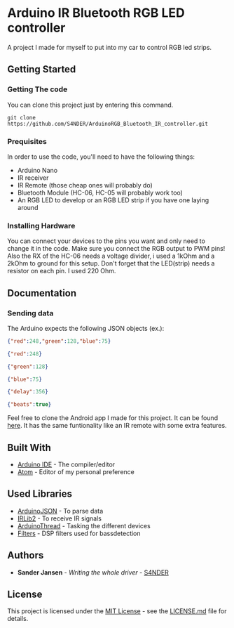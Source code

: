 # Arduino IR Bluetooth RGB LED controller
A project I made for myself to put into my car to control RGB led strips.

## Getting Started
### Getting The code
You can clone this project just by entering this command.
```
git clone https://github.com/S4NDER/ArduinoRGB_Bluetooth_IR_controller.git
```

### Prequisites
In order to use the code, you'll need to have the following things:
* Arduino Nano
* IR receiver
* IR Remote (those cheap ones will probably do)
* Bluetooth Module (HC-06, HC-05 will probably work too)
* An RGB LED to develop or an RGB LED strip if you have one laying around

### Installing Hardware
You can connect your devices to the pins you want and only need to change it in
the code. Make sure you connect the RGB output to PWM pins! Also the RX of the
HC-06 needs a voltage divider, i used a 1kOhm and a 2kOhm to ground for this setup.
Don't forget that the LED(strip) needs a resistor on each pin. I used 220 Ohm.

## Documentation
### Sending data
The Arduino expects the following JSON objects (ex.):
```json
{"red":248,"green":128,"blue":75}
```
```json
{"red":248}
```
```json
{"green":128}
```
```json
{"blue":75}
```
```json
{"delay":356}
```
```json
{"beats":true}
```
Feel free to clone the Android app I made for this project. It can be found [here](https://github.com/S4NDER/RGBArduinoApp).
It has the same funtionality like an IR remote with some extra features.

## Built With
* [Arduino IDE](https://www.arduino.cc/en/main/software) - The compiler/editor
* [Atom](https://atom.io/) - Editor of my personal preference

## Used Libraries
* [ArduinoJSON](https://github.com/bblanchon/ArduinoJson) - To parse data
* [IRLib2](https://github.com/cyborg5/IRLib2) - To receive IR signals
* [ArduinoThread](https://github.com/ivanseidel/ArduinoThread) - Tasking the different devices
* [Filters](https://github.com/JonHub/Filters) - DSP filters used for bassdetection

## Authors
* **Sander Jansen** - *Writing the whole driver* - [S4NDER](https://github.com/S4NDER)

## License
This project is licensed under the [MIT License](LICENSE.MD) - see the [LICENSE.md](LICENSE.MD) file for details.
